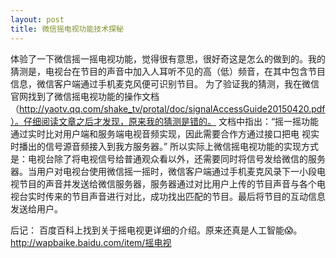 ```yaml
---
layout: post
title: 微信摇电视功能技术探秘
---
```


体验了一下微信摇一摇电视功能，觉得很有意思，很好奇这是怎么的做到的。我的猜测是，电视台在节目的声音中加入人耳听不见的高（低）频音，在其中包含节目信息，微信客户端通过手机麦克风便可识别节目。
为了验证我的猜测，我在微信官网找到了微信摇电视功能的操作文档（http://yaotv.qq.com/shake_tv/protal/doc/signalAccessGuide20150420.pdf）。仔细阅读文章之后才发现，原来我的猜测是错的。
文档中指出：“摇一摇功能通过实时比对用户端和服务端电视音频实现，因此需要合作方通过接口把电 视实时播出的信号源音频接入到我方服务器。”
所以实际上微信摇电视功能的实现方式是：电视台除了将电视信号给普通观众看以外，还需要同时将信号发给微信的服务器。当用户对电视台使用微信摇一摇时，微信客户端通过手机麦克风录下一小段电视节目的声音并发送给微信服务器，服务器通过对比用户上传的节目声音与各个电视台实时传来的节目声音进行对比，成功找出匹配的节目。最后将节目的互动信息发送给用户。

后记：
百度百科上找到关于摇电视更详细的介绍。原来还真是人工智能😱。http://wapbaike.baidu.com/item/摇电视
 






